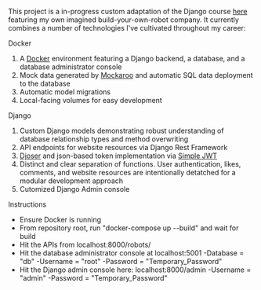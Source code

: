 This project is a in-progress custom adaptation of the Django course [here](https://codewithmosh.com/p/the-ultimate-django-series) featuring my own imagined build-your-own-robot company.  It currently combines a number of technologies I've cultivated throughout my career:

Docker
1. A [Docker](https://www.docker.com/) environment featuring a Django backend, a database, and a database administrator console
2. Mock data generated by [Mockaroo](mockaroo.com) and automatic SQL data deployment to the database
3. Automatic model migrations
4. Local-facing volumes for easy development

Django
1. Custom Django models demonstrating robust understanding of database relationship types and method overwriting
2. API endpoints for website resources via Django Rest Framework
3. [Djoser](https://djoser.readthedocs.io/en/latest/index.html) and json-based token implementation via [Simple JWT](https://django-rest-framework-simplejwt.readthedocs.io/en/latest/)
4. Distinct and clear separation of functions.  User authentication, likes, comments, and website resources are intentionally detatched for a modular development approach
5. Cutomized Django Admin console

Instructions
* Ensure Docker is running
* From repository root, run "docker-compose up --build" and wait for build
* Hit the APIs from localhost:8000/robots/
* Hit the database administrator console at localhost:5001
    -Database = "db"
    -Username = "root"
    -Password = "Temporary_Password"
* Hit the Django admin console here: localhost:8000/admin
    -Username = "admin"
    -Password = "Temporary_Password"